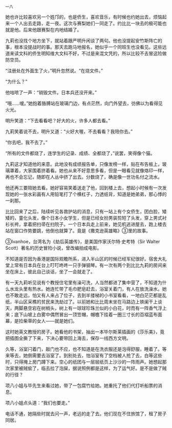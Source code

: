     一八 

   她也许比较喜欢另一个姓邝的，也是侨生，喜欢音乐，有时候也约她出去，烦恼起来一个人出去走路，走一夜。这次与赛梨她们一同走了。约比比一块去的极可能也就是他。后来他跟赛梨在内地结婚了。

   九莉也没找个地方坐下，就站着跟严明升闲谈了两句。他也没提起安竹斯阵亡的事，根本没提战时的事。那天去跑马地报名，她似乎一个同班生也没看见。这些远道来读文科的侨生明知维大文科不好，不过是来混文凭的，所以比较不去冒这险做防空员。

   “注册处在外面生了火，”明升忽然说。“在烧文件。”

   “为什么？”

   他咕哝了一声：“销毁文件。日本兵还没开来。”

   “哦……嗳。”她抱着胳膊站在玻璃门边，有点茫然，向门外望去，彷佛以为看得见火光。

   明升笑道：“下去看看吧？好大的火，许多人都去看。”

   九莉笑着说不去，明升又道：“火好大喔，不去看看？我陪你去。”

   “你去吧，我不去了。”

   “所有的文件都烧了，连学生的记录、成绩、全都烧了，”说罢，笑得像个猫。

   九莉这才知道他的来意。此地没有成绩报告单，只像发榜一样，贴在布告板上，玻璃罩着，大家围着挤着看。她也从来不好意思多看，但是一眼看见就像烙印一样，再也不会忘记，随即在人丛中挤了出去。分数烧了，确是像一世功名付之流水。

   他还再三要陪她去看。她好容易笑着送走了他，回到楼上去，想起小时候有一次发现她的一张水彩画有人用铅笔打了个横杠子，力透纸背，知道是她弟弟，那心悸的一刹那。

   比比回来了之后，陆续听见各救护站的消息，只有一站上有个女侨生，团白脸，矮矮的，童化头发，像个日本小女学生，但是已经女扮男装剪短了头发，穿上男式衬衫长袴，拿着把扫帚在扫院子。一个日本兵走上前来，她见机逃进屋去，跑上楼去站在窗口作势要跳，他倒也就算了。竟是《撒克逊英雄略》③里的故事。

   ③Ivanhoe，台湾名为《劫后英雄传》，是美国作家沃尔特·史考特（Sir Walter Scott）著名的历史冒险小说，曾改编拍成电影。

   不知道是否因为香港是国际观瞻所系，进入半山区的时候已经军纪很好。宿舍大礼堂上常有日本兵在台上叮叮咚咚一只手弹钢琴。有一次有两个到比比九莉的房间来坐在床上，彼此自己谈话，坐了一会就走了。

   有一天九莉听见说有个教授住宅里有澡可洗，人当然都进了集中营了，不知道为什么水龙头里有热水。她连忙带了毛巾肥皂赶去，浴室关着门，有人在放洗澡水。她也不敢走远，怕又有人来占了位子，去到半搂梯的小书室看看，一地白茫茫都是乱纸，半山区采樵的贫民来洗劫过了。以前她和比比周末坐在马路边上铁阑干上谈天，两脚悬空宕在树梢头，树上有一球球珍珠兰似的小白花，时而有一阵香气浮上来；底下山坡上白雾中偶然冒出一顶笠帽，帽檐下挂着一圈三寸长的百褶蓝布面幕，是捡柴草的女人——就是她们。

   这时她英文教授的房子。她看他的书架，抽出一本毕尔斯莱插画的《莎乐美》，竟把插图全撕了下来，下决心要带回上海去，保存一线西方文明。

   久等，浴室闩着门，敲门也不应，也不知道是在洗衣服还是泡得舒服，睡着了。等来等去，她倒需要去浴室了。到别处去，怕浴室有了空档被人抢了去，白等这些时，只得掩上房门蹲下来。空心的纸团与一层层纸页上沙沙的一阵雨声。她想起那次家里被贼偷了，临去拉了泡屎，据说照例都是这样，为了运气好。是不是做了贼的行径？

   项八小姐与毕先生来看过她，带了一包腐竹给她。她重托了他们代打听船票的消息。

   项八小姐点头道：“我们也要走。”

   电话不通，她隔些时就去问一声，老远的走了去。他们现在不住旅馆了，租了房子同居。

